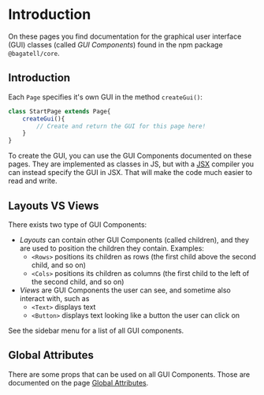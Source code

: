 # Introduction
On these pages you find documentation for the graphical user interface (GUI) classes (called *GUI Components*) found in the npm package `@bagatell/core`.

## Introduction
Each `Page` specifies it's own GUI in the method `createGui()`:

```js
class StartPage extends Page{
	createGui(){
		// Create and return the GUI for this page here!
	}
}
```

To create the GUI, you can use the GUI Components documented on these pages. They are implemented as classes in JS, but with a [JSX](https://reactjs.org/docs/introducing-jsx.html) compiler you can instead specify the GUI in JSX. That will make the code much easier to read and write.



## Layouts VS Views
There exists two type of GUI Components:

* *Layouts* can contain other GUI Components (called children), and they are used to position the children they contain. Examples:
	* `<Rows>` positions its children as rows (the first child above the second child, and so on)
	* `<Cols>` positions its children as columns (the first child to the left of the second child, and so on)
* *Views* are GUI Components the user can see, and sometime also interact with, such as
	* `<Text>` displays text
	* `<Button>` displays text looking like a button the user can click on

See the sidebar menu for a list of all GUI components.



## Global Attributes
There are some props that can be used on all GUI Components. Those are documented on the page [Global Attributes](./global-props/).